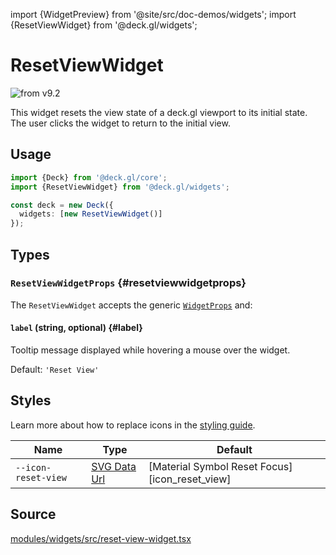 import {WidgetPreview} from '@site/src/doc-demos/widgets';
import {ResetViewWidget} from '@deck.gl/widgets';

# ResetViewWidget

<img src="https://img.shields.io/badge/from-v9.2-green.svg?style=flat-square" alt="from v9.2" />

This widget resets the view state of a deck.gl viewport to its initial state. The user clicks the widget to return to the initial view.

## Usage

<WidgetPreview cls={ResetViewWidget}/>

```ts
import {Deck} from '@deck.gl/core';
import {ResetViewWidget} from '@deck.gl/widgets';

const deck = new Deck({
  widgets: [new ResetViewWidget()]
});
```

## Types

### `ResetViewWidgetProps` {#resetviewwidgetprops}

The `ResetViewWidget` accepts the generic [`WidgetProps`](../core/widget.md#widgetprops) and:

#### `label` (string, optional) {#label}

Tooltip message displayed while hovering a mouse over the widget.

Default: `'Reset View'`

## Styles

Learn more about how to replace icons in the [styling guide](/docs/api-reference/widgets/styling#replacing-icons).

| Name                | Type                     | Default                                       |
| ------------------- | ------------------------ | --------------------------------------------- |
| `--icon-reset-view` | [SVG Data Url][data_url] | [Material Symbol Reset Focus][icon_reset_view] |

[data_url]: https://developer.mozilla.org/en-US/docs/Web/CSS/url#using_a_data_url
[icon_reset_view_url]: https://fonts.google.com/icons?selected=Material+Symbols+Rounded:reset_focus:FILL@1;wght@400;GRAD@0;opsz@40&icon.size=40&icon.color=%23000000&icon.style=Rounded

## Source

[modules/widgets/src/reset-view-widget.tsx](https://github.com/visgl/deck.gl/tree/master/modules/widgets/src/reset-view-widget.tsx)